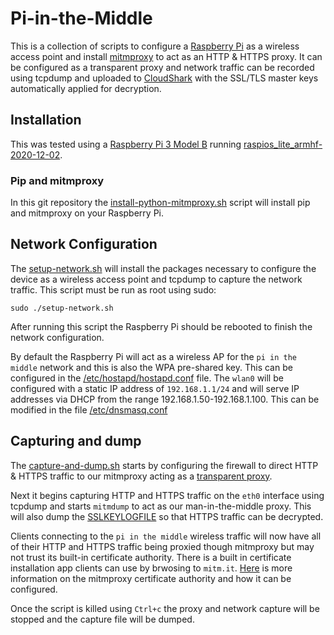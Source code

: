 # Pi-in-the-Middle

This is a collection of scripts to configure a 
[Raspberry Pi](https://www.raspberrypi.org/) as a wireless access point and
install [mitmproxy](https://mitmproxy.org) to act as an HTTP & HTTPS proxy. It
can be configured as a transparent proxy and network traffic can be recorded
using tcpdump and uploaded to [CloudShark](https://cloudshark.io) with the
SSL/TLS master keys automatically applied for decryption.

## Installation

This was tested using a [Raspberry Pi 3 Model B](https://www.raspberrypi.org/products/raspberry-pi-3-model-b/)
running [raspios_lite_armhf-2020-12-02](https://downloads.raspberrypi.org/raspios_lite_armhf/images/).

### Pip and mitmproxy

In this git repository the
[install-python-mitmproxy.sh](/install-python-mitmproxy.sh)
script will install pip and mitmproxy on your Raspberry Pi. 

## Network Configuration

The [setup-network.sh](/setup-network.sh) will install the packages necessary
to configure the device as a wireless access point and tcpdump to capture the
network traffic. This script must be run as root using sudo:

```
sudo ./setup-network.sh
```

After running this script the Raspberry Pi should be rebooted to finish the
network configuration.

By default the Raspberry Pi will act as a wireless AP for the `pi in the
middle` network and this is also the WPA pre-shared key. This can be configured
in the [/etc/hostapd/hostapd.conf](/etc/hostapd.conf) file. The `wlan0` will be
configured with a static IP address of `192.168.1.1/24` and will serve IP
addresses via DHCP from the range 192.168.1.50-192.168.1.100. This can be
modified in the file [/etc/dnsmasq.conf](/etc/dnsmasq.conf)

## Capturing and dump

The [capture-and-dump.sh](/capture-and-dump.sh) starts by configuring the
firewall to direct HTTP & HTTPS traffic to our mitmproxy acting as a
[transparent proxy](https://docs.mitmproxy.org/stable/concepts-modes/#transparent-proxy).

Next it begins capturing HTTP and HTTPS traffic on the `eth0` interface using
tcpdump and starts `mitmdump` to act as our man-in-the-middle proxy. This will
also dump the [SSLKEYLOGFILE](https://docs.mitmproxy.org/stable/howto-wireshark-tls/)
so that HTTPS traffic can be decrypted.

Clients connecting to the `pi in the middle` wireless traffic will now have all
of their HTTP and HTTPS traffic being proxied though mitmproxy but may not
trust its built-in certificate authority. There is a built in certificate
installation app clients can use by brwosing to `mitm.it`.
[Here](https://docs.mitmproxy.org/stable/concepts-certificates/) is more
information on the mitmproxy certificate authority and how it can be
configured.

Once the script is killed using `Ctrl+c` the proxy and network capture will be
stopped and the capture file will be dumped. 

